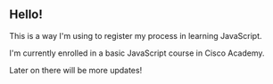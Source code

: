 <h2>Hello!</h2>
<p>This is a way I'm using to register my process in learning JavaScript.</p>
<p>I'm currently enrolled in a basic JavaScript course in Cisco Academy. </p>
<p>Later on there will be more updates!</p>
